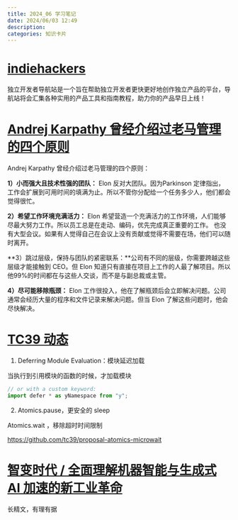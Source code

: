 ```yaml
---
title: 2024_06 学习笔记
date: 2024/06/03 12:49
description:
categories: 知识卡片
---
```


# [indiehackers](https://www.indiehackers.site/en/group/new)

独立开发者导航站是一个旨在帮助独立开发者更快更好地创作独立产品的平台，导航站将会汇集各种实用的产品工具和指南教程，助力你的产品早日上线！

# [Andrej Karpathy 曾经介绍过老马管理的四个原则 ](https://twitter.com/op7418/status/1802627044712591572)

Andrej Karpathy 曾经介绍过老马管理的四个原则：

 **1）小而强大且技术性强的团队：** Elon 反对大团队。因为Parkinson 定律指出，工作会扩展到可用时间的填满为止。所以不管你分配给一个任务多少人，他们都会觉得很忙。

 **2）希望工作环境充满活力：** Elon 希望营造一个充满活力的工作环境，人们能够尽最大努力工作。所以员工总是在走动、编码，优先完成真正重要的工作。 也没有大型会议。如果有人觉得自己在会议上没有贡献或觉得不需要在场，他们可以随时离开。

 **3）跳过层级，保持与团队的紧密联系：**公司有不同的层级，你需要跨越这些层级才能接触到 CEO。但 Elon 知道只有直接在项目上工作的人最了解项目。所以他99%的时间都在与这些人交谈，而不是与副总裁或主管。

 **4）尽可能移除瓶颈：** Elon 工作很投入，他在了解瓶颈后会立即解决问题。公司通常会经历大量的程序和文件记录来解决问题。但当 Elon 了解这些问题时，他会尽快解决。

# [TC39 动态](https://socket.dev/blog/tc39-advances-key-proposals)

1. Deferring Module Evaluation：模块延迟加载

当执行到引用模块的函数的时候，才加载模块

```javascript
// or with a custom keyword:
import defer * as yNamespace from "y";
```

2. Atomics.pause，更安全的 sleep

Atomics.wait ，移除超时时间限制

https://github.com/tc39/proposal-atomics-microwait

# [智变时代 / 全面理解机器智能与生成式 AI 加速的新工业革命](https://mp.weixin.qq.com/s/vQVXlfqbn8lDW9P6uLmppw)

长精文，有理有据
